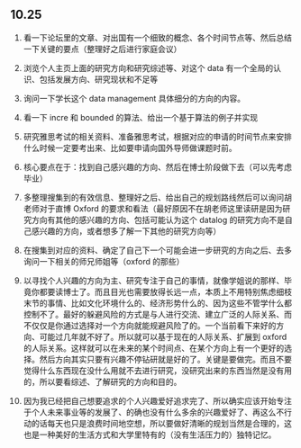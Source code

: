 ## 10.25

1. 看一下论坛里的文章、对出国有一个细致的概念、各个时间节点等、然后总结一下关键的要点（整理好之后进行家庭会议）

2. 浏览个人主页上面的研究方向和研究综述等、对这个 data 有一个全局的认识、包括发展方向、研究现状和不足等

3. 询问一下学长这个 data management 具体细分的方向的内容。

4. 看一下 incre 和 bounded 的算法、给出一个基于算法的例子并实现

5. 研究雅思考试的相关资料、准备雅思考试，根据对应的申请的时间节点来安排什么时候一定要考出来、比如要申请向国外导师做课题时前。

6. 核心要点在于：找到自己感兴趣的方向、然后在博士阶段做下去（可以先考虑毕业）

7. 多整理搜集到的有效信息、整理好之后、给出自己的规划路线然后可以询问胡老师对于直博 Oxford 的要求和看法（最好原因不在胡老师这里读研是因为研究方向有其他的感兴趣的方向、包括可能认为这个 datalog 的研究方向不是自己感兴趣的方向，或者想多了解一下其他的研究方向等）

8. 在搜集到对应的资料、确定了自己下一个可能会进一步研究的方向之后、去多询问一下相关的师兄师姐等（oxford 的那些）

9. 以寻找个人兴趣的方向为主、研究专注于自己的事情，就像学姐说的那样、毕竟你都要读博士了。而且目光也需要放得长远一点，本质上不用特别焦虑细枝末节的事情、比如文化环境什么的、经济形势什么的、因为这些不管学什么都控制不了。最好的躲避风险的方式是与人进行交流、建立广泛的人际关系、而不仅仅是你通过选择对一个方向就能规避风险了的。一个当前看下来好的方向、可能过几年就不好了。所以就可以基于现在的人际关系、扩展到 oxford 的人际关系。这样就可以在未来的某个时间点、在某个方向上有一个更好的选择。然后方向其实只要有兴趣不停钻研就是好的了。关键是要做完。而且不要觉得什么东西现在没什么用就不去进行研究，没研究出来的东西当然是没有用的，所以要看综述、了解研究的方向和目的。

10. 因为我已经把自己想要追求的个人兴趣爱好追求完了、所以确实应该开始专注于个人未来事业等的发展了、的确也没有什么多余的兴趣爱好了、再这么不行动的话每天也只是浪费时间地空想，所以要做好清晰的规划当然是合理的，这也是一种美好的生活方式和大学里特有的（没有生活压力的）独特记忆。
